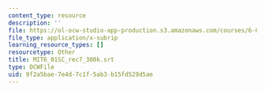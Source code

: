 ```yaml
---
content_type: resource
description: ''
file: https://ol-ocw-studio-app-production.s3.amazonaws.com/courses/6-01sc-introduction-to-electrical-engineering-and-computer-science-i-spring-2011/9f2a5bae7e4d7c1f5ab3b15fd529d5ae_MIT6_01SC_rec7_300k.srt
file_type: application/x-subrip
learning_resource_types: []
resourcetype: Other
title: MIT6_01SC_rec7_300k.srt
type: OCWFile
uid: 9f2a5bae-7e4d-7c1f-5ab3-b15fd529d5ae
---
```


